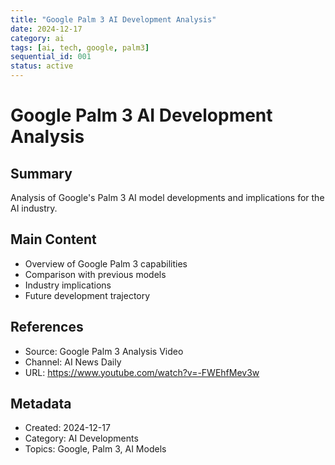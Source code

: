 ```yaml
---
title: "Google Palm 3 AI Development Analysis"
date: 2024-12-17
category: ai
tags: [ai, tech, google, palm3]
sequential_id: 001
status: active
---
```


# Google Palm 3 AI Development Analysis

## Summary
Analysis of Google's Palm 3 AI model developments and implications for the AI industry.

## Main Content
- Overview of Google Palm 3 capabilities
- Comparison with previous models
- Industry implications
- Future development trajectory

## References
- Source: Google Palm 3 Analysis Video
- Channel: AI News Daily
- URL: https://www.youtube.com/watch?v=-FWEhfMev3w

## Metadata
- Created: 2024-12-17
- Category: AI Developments
- Topics: Google, Palm 3, AI Models
